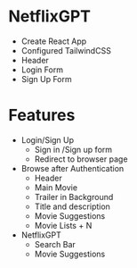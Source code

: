 # NetflixGPT

- Create React App 
- Configured TailwindCSS
- Header
- Login Form
- Sign Up Form

# Features
- Login/Sign Up 
  - Sign in /Sign up form
  - Redirect to browser page
- Browse after Authentication
  - Header
  - Main Movie
   - Trailer in Background
   - Title and description
   - Movie Suggestions
    - Movie Lists + N
- NetflixGPT
  - Search Bar
  - Movie Suggestions